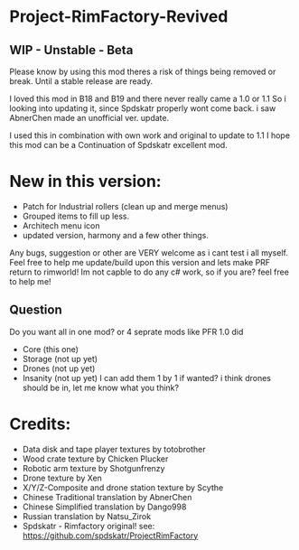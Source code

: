 # Project-RimFactory-Revived
## WIP - Unstable - Beta
Please know by using this mod theres a risk of things being removed or break.
Until a stable release are ready.

I loved this mod in B18 and B19 and there never really came a 1.0 or 1.1
So i looking into updating it, since Spdskatr properly wont come back.
i saw AbnerChen made an unofficial ver. update.

I used this in combination with own work and original to update to 1.1
I hope this mod can be a Continuation of Spdskatr excellent mod.


# New in this version:
- Patch for Industrial rollers (clean up and merge menus)
- Grouped items to fill up less.
- Architech menu icon
- updated version, harmony and a few other things.

Any bugs, suggestion or other are VERY welcome as i cant test i all myself.
Feel free to help me update/build upon this version and lets make PRF return to rimworld!
Im not capble to do any c# work, so if you are? feel free to help me!
## Question
Do you want all in one mod? or 4 seprate mods like PFR 1.0 did
- Core (this one)
- Storage (not up yet)
- Drones (not up yet)
- Insanity (not up yet)
I can add them 1 by 1 if wanted?
i think drones should be in, let me know what you think?


# Credits:
- Data disk and tape player textures by totobrother
- Wood crate texture by Chicken Plucker
- Robotic arm texture by Shotgunfrenzy
- Drone texture by Xen
- X/Y/Z-Composite and drone station texture by Scythe
- Chinese Traditional translation by AbnerChen
- Chinese Simplified  translation by Dango998
- Russian translation by Natsu_Zirok
- Spdskatr - Rimfactory original! see:
https://github.com/spdskatr/ProjectRimFactory
